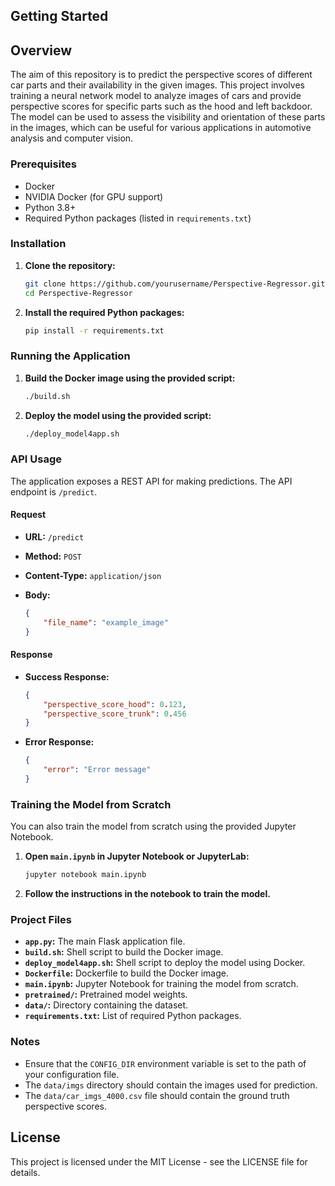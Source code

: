 ## Getting Started

## Overview

The aim of this repository is to predict the perspective scores of different car parts and their availability in the given images. This project involves training a neural network model to analyze images of cars and provide perspective scores for specific parts such as the hood and left backdoor. The model can be used to assess the visibility and orientation of these parts in the images, which can be useful for various applications in automotive analysis and computer vision.

### Prerequisites

- Docker
- NVIDIA Docker (for GPU support)
- Python 3.8+
- Required Python packages (listed in `requirements.txt`)

### Installation

1. **Clone the repository:**

    ```sh
    git clone https://github.com/yourusername/Perspective-Regressor.git
    cd Perspective-Regressor
    ```

2. **Install the required Python packages:**

    ```sh
    pip install -r requirements.txt
    ```

### Running the Application

1. **Build the Docker image using the provided script:**

    ```sh
    ./build.sh
    ```

2. **Deploy the model using the provided script:**

    ```sh
    ./deploy_model4app.sh
    ```

### API Usage

The application exposes a REST API for making predictions. The API endpoint is `/predict`.

#### Request

- **URL:** `/predict`
- **Method:** `POST`
- **Content-Type:** `application/json`
- **Body:**

    ```json
    {
        "file_name": "example_image"
    }
    ```

#### Response

- **Success Response:**

    ```json
    {
        "perspective_score_hood": 0.123,
        "perspective_score_trunk": 0.456
    }
    ```

- **Error Response:**

    ```json
    {
        "error": "Error message"
    }
    ```

### Training the Model from Scratch

You can also train the model from scratch using the provided Jupyter Notebook.

1. **Open `main.ipynb` in Jupyter Notebook or JupyterLab:**

    ```sh
    jupyter notebook main.ipynb
    ```

2. **Follow the instructions in the notebook to train the model.**

### Project Files

- **`app.py`:** The main Flask application file.
- **`build.sh`:** Shell script to build the Docker image.
- **`deploy_model4app.sh`:** Shell script to deploy the model using Docker.
- **`Dockerfile`:** Dockerfile to build the Docker image.
- **`main.ipynb`:** Jupyter Notebook for training the model from scratch.
- **`pretrained/`:** Pretrained model weights.
- **`data/`:** Directory containing the dataset.
- **`requirements.txt`:** List of required Python packages.

### Notes

- Ensure that the `CONFIG_DIR` environment variable is set to the path of your configuration file.
- The `data/imgs` directory should contain the images used for prediction.
- The `data/car_imgs_4000.csv` file should contain the ground truth perspective scores.

## License

This project is licensed under the MIT License - see the LICENSE file for details.